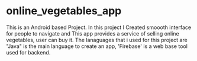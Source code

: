 # online_vegetables_app
This is an Android based Project. In this project I Created smoooth interface for people to navigate and This app provides a service of selling online vegetables, user can buy it.
The lanaguages that i used for this project are "Java" is the main language to create an app, 'Firebase' is a web base tool used for backend.
